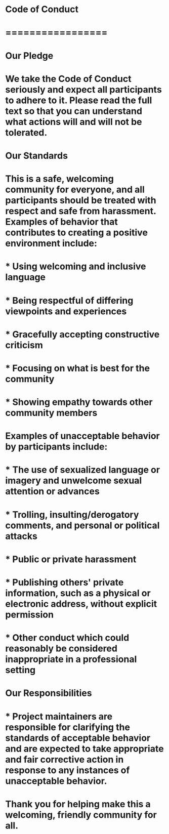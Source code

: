 # Code of Conduct
# =================

# Our Pledge
# We take the Code of Conduct seriously and expect all participants to adhere to it. Please read the full text so that you can understand what actions will and will not be tolerated.


# Our Standards

# This is a safe, welcoming community for everyone, and all participants should be treated with respect and safe from harassment. Examples of behavior that contributes to creating a positive environment include:

# * Using welcoming and inclusive language

# * Being respectful of differing viewpoints and experiences

# * Gracefully accepting constructive criticism

# * Focusing on what is best for the community

# * Showing empathy towards other community members

# Examples of unacceptable behavior by participants include:

# * The use of sexualized language or imagery and unwelcome sexual attention or advances

# * Trolling, insulting/derogatory comments, and personal or political attacks

# * Public or private harassment

# * Publishing others' private information, such as a physical or electronic address, without explicit permission

# * Other conduct which could reasonably be considered inappropriate in a professional setting

# Our Responsibilities

# * Project maintainers are responsible for clarifying the standards of acceptable behavior and are expected to take appropriate and fair corrective action in response to any instances of unacceptable behavior.

# Thank you for helping make this a welcoming, friendly community for all.